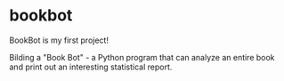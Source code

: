 # bookbot
BookBot is my first project!

Bilding a "Book Bot" - a Python program that can analyze an entire book and print out an interesting statistical report.
